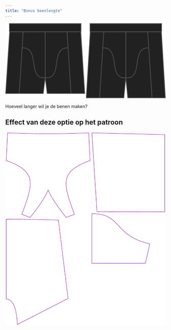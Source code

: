 ```yaml
---
title: "Bonus beenlengte"
---
```


![De optie voor bonus beenlengte bij Bruce](./legbonus.svg)

Hoeveel langer wil je de benen maken?

## Effect van deze optie op het patroon

![Deze afbeelding toont het effect van deze optie door meerdere varianten die een andere waarde hebben voor deze optie te vervangen](bruce_legbonus_sample.svg "Effect van deze optie op het patroon")
